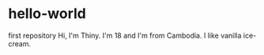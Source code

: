 # hello-world
first repository
Hi, I'm Thiny. I'm 18 and I'm from Cambodia. I like vanilla ice-cream. 
